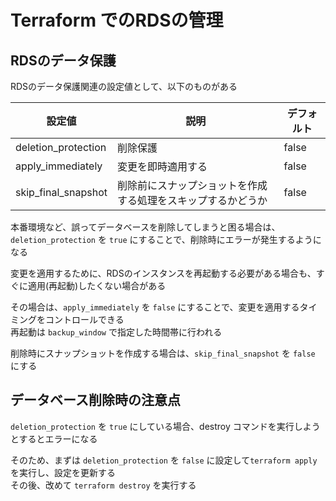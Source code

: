 # Terraform でのRDSの管理

## RDSのデータ保護

RDSのデータ保護関連の設定値として、以下のものがある

| 設定値 | 説明 | デフォルト |
| --- | --- | --- |
| deletion_protection | 削除保護 | false |
| apply_immediately | 変更を即時適用する | false |
| skip_final_snapshot | 削除前にスナップショットを作成する処理をスキップするかどうか | false |

本番環境など、誤ってデータベースを削除してしまうと困る場合は、`deletion_protection` を `true` にすることで、削除時にエラーが発生するようになる

変更を適用するために、RDSのインスタンスを再起動する必要がある場合も、すぐに適用(再起動)したくない場合がある

その場合は、`apply_immediately` を `false` にすることで、変更を適用するタイミングをコントロールできる  
再起動は `backup_window` で指定した時間帯に行われる

削除時にスナップショットを作成する場合は、`skip_final_snapshot` を `false` にする  

## データベース削除時の注意点

`deletion_protection` を `true` にしている場合、destroy コマンドを実行しようとするとエラーになる

そのため、まずは `deletion_protection` を `false` に設定して`terraform apply` を実行し、設定を更新する  
その後、改めて `terraform destroy` を実行する

